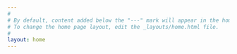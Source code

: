 ```yaml
---
#
# By default, content added below the "---" mark will appear in the home page between the top bar and the list of recent posts.
# To change the home page layout, edit the _layouts/home.html file.
#
layout: home
---
```

